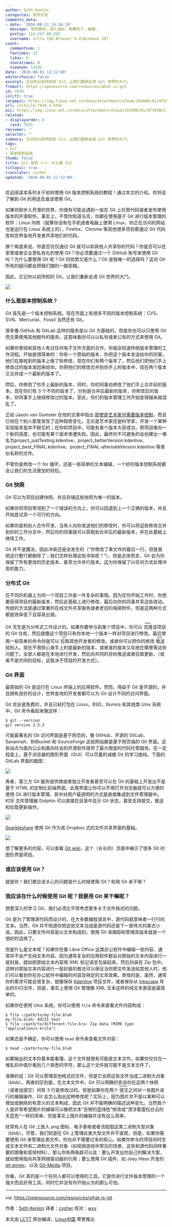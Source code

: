 ```yaml
---
author: Seth Kenlon
categories: 软件开发
comments_data:
- date: '2016-08-11 14:18:19'
  message: 写的真好。深入浅出，有概念了。谢谢。
  postip: 114.247.60.202
  username: ultra [QQ Browser 9.4|Windows 10]
count:
  commentnum: 1
  favtimes: 12
  likes: 0
  sharetimes: 0
  viewnum: 13192
date: '2016-08-01 11:12:00'
editorchoice: false
excerpt: 忘记你以前所知的 Git，让我们重新走进 Git 世界的大门。
fromurl: https://opensource.com/resources/what-is-git
id: 7639
islctt: true
largepic: https://img.linux.net.cn/data/attachment/album/201608/01/072030niil03u1uvi710j1.jpg
url: /article-7639-1.html
pic: https://img.linux.net.cn/data/attachment/album/201608/01/072030niil03u1uvi710j1.jpg.thumb.jpg
related:
- displayorder: 0
  raid: 7641
reviewer: ''
selector: ''
summary: 忘记你以前所知的 Git，让我们重新走进 Git 世界的大门。
tags:
- Git
- 版本控制系统
thumb: false
title: Git 系列（一）：什么是 Git
titlepic: true
translator: cvsher
updated: '2016-08-01 11:12:00'
---
```


欢迎阅读本系列关于如何使用 Git 版本控制系统的教程！通过本文的介绍，你将会了解到 Git 的用途及谁该使用 Git。


如果你刚步入开源的世界，你很有可能会遇到一些在 Git 上托管代码或者发布使用版本的开源软件。事实上，不管你知道与否，你都在使用基于 Git 进行版本管理的软件：Linux 内核（就算你没有在手机或者电脑上使用 Linux，你正在访问的网站也是运行在 Linux 系统上的），Firefox、Chrome 等其他很多项目都通过 Git 代码库和世界各地开发者共享他们的代码。


换个角度来说，你是否仅仅通过 Git 就可以和其他人共享你的代码？你是否可以在家里或者企业里私有化的使用 Git？你必须要通过一个 GitHub 账号来使用 Git 吗？为什么要使用 Git 呢？Git 的优势又是什么？Git 是我唯一的选择吗？这对 Git 所有的疑问都会把我们搞的一脑浆糊。


因此，忘记你以前所知的 Git，让我们重新走进 Git 世界的大门。


![](/data/attachment/album/201608/01/072030niil03u1uvi710j1.jpg)


### 什么是版本控制系统？


Git 首先是一个版本控制系统。现在市面上有很多不同的版本控制系统：CVS、SVN、Mercurial、Fossil 当然还有 Git。


很多像 GitHub 和 GitLab 这样的服务是以 Git 为基础的，但是你也可以只使用 Git 而无需使用其他额外的服务。这意味着你可以以私有或者公有的方式来使用 Git。


如果你曾经和其他人有过任何电子文件方面的合作，你就会知道传统版本管理的工作流程。开始是很简单的：你有一个原始的版本，你把这个版本发送给你的同事，他们在接收到的版本上做了些修改，现在你们有两个版本了，然后他们把他们手上修改过的版本发回来给你。你把他们的修改合并到你手上的版本中，现在两个版本又合并成一个最新的版本了。


然后，你修改了你手上最新的版本，同时，你的同事也修改了他们手上合并前的版本。现在你们有 3 个不同的版本了，分别是合并后最新的版本，你修改后的版本，你同事手上继续修改过的版本。至此，你们的版本管理工作开始变得越来越混乱了。


正如 Jason van Gumster 在他的文章中指出 [即使是艺术家也需要版本控制](https://opensource.com/life/16/2/version-control-isnt-just-programmers)，而且已经在个别人那里发现了这种趋势变化。无论是艺术家还是科学家，开发一个某种实验版本是并不鲜见的；在你的项目中，可能有某个版本大获成功，把项目推向一个新的高度，也可能有某个版本惨遭失败。因此，最终你不可避免的会创建出一堆名为project\_justTesting.kdenlive、project\_betterVersion.kdenlive、project\_best\_FINAL.kdenlive、project\_FINAL-alternateVersion.kdenlive 等类似名称的文件。


不管你是修改一个 for 循环，还是一些简单的文本编辑，一个好的版本控制系统都会让我们的生活更加的轻松。


### Git 快照


Git 可以为项目创建快照，并且存储这些快照为唯一的版本。


如果你将项目带领到了一个错误的方向上，你可以回退到上一个正确的版本，并且开始尝试另一个可行的方向。


如果你是和别人合作开发，当有人向你发送他们的修改时，你可以将这些修改合并到你的工作分支中，然后你的同事就可以获取到合并后的最新版本，并在此基础上继续工作。


Git 并不是魔法，因此冲突还是会发生的（“你修改了某文件的最后一行，但是我把这行整行都删除了；我们怎样处理这些冲突呢？”），但是总体而言，Git 会为你保留了所有更改的历史版本，甚至允许并行版本。这为你保留了以任何方式处理冲突的能力。


### 分布式 Git


在不同的机器上为同一个项目工作是一件复杂的事情。因为在你开始工作时，你想要获得项目的最新版本，然后此基础上进行修改，最后向你的同事共享这些改动。传统的方法是通过笨重的在线文件共享服务或者老旧的电邮附件，但是这两种方式都是效率低下且容易出错。


Git 天生是为分布式工作设计的。如果你要参与到某个项目中，你可以<ruby> 克隆 <rp>  （ </rp> <rt>  clone </rt> <rp>  ） </rp></ruby>该项目的 Git 仓库，然后就像这个项目只有你本地一个版本一样对项目进行修改。最后使用一些简单的命令你就可以<ruby> 拉取 <rp>  （ </rp> <rt>  pull </rt> <rp>  ） </rp></ruby>其他开发者的修改，或者你可以把你的修改<ruby> 推送 <rp>  （ </rp> <rt>  push </rt> <rp>  ） </rp></ruby>给别人。现在不用担心谁手上的是最新的版本，或者谁的版本又存放在哪里等这些问题了。全部人都是在本地进行开发，然后向共同的目标推送或者拉取更新。（或者不是共同的目标，这取决于项目的开发方式）。


### Git 界面


最原始的 Git 是运行在 Linux 终端上的应用软件。然而，得益于 Git 是开源的，并且拥有良好的设计，世界各地的开发者都可以为 Git 设计不同的访问界面。


Git 完全是免费的，并且已经打包在 Linux，BSD，Illumos 和其他类 Unix 系统中，Git 命令看起来像这样：



```
$ git --version
git version 2.5.3

```

可能最著名的 Git 访问界面是基于网页的，像 GitHub、开源的 GitLab、Savannah、BitBucket 和 SourceForge 这些网站都是基于网页端的 Git 界面。这些站点为面向公众和面向社会的开源软件提供了最大限度的代码托管服务。在一定程度上，基于浏览器的图形界面（GUI）可以尽量的减缓 Git 的学习曲线。下面的 GitLab 界面的截图：


![](/data/attachment/album/201608/01/072043g8xqrq5rflfkz33h.png)


再者，第三方 Git 服务提供商或者独立开发者甚至可以在 Git 的基础上开发出不是基于 HTML 的定制化前端界面。此类界面让你可以不用打开浏览器就可以方便的使用 Git 进行版本管理。其中对用户最透明的方式是直接集成到文件管理器中。KDE 文件管理器 Dolphin 可以直接在目录中显示 Git 状态，甚至支持提交，推送和拉取更新操作。


![](/data/attachment/album/201608/01/072043gojmmyymbvvissjr.jpg)


[Sparkleshare](http://sparkleshare.org/) 使用 Git 作为其 Dropbox 式的文件共享界面的基础。


![](/data/attachment/album/201608/01/072043wvnfymppk9lkkpp6.jpg)


想了解更多的内容，可以查看 [Git wiki](https://git.wiki.kernel.org/index.php/InterfacesFrontendsAndTools#Graphical_Interfaces)，这个（长长的）页面中展示了很多 Git 的图形界面项目。


### 谁应该使用 Git？


就是你！我们更应该关心的问题是什么时候使用 Git？和用 Git 来干嘛？


### 我应该在什么时候使用 Git 呢？我要用 Git 来干嘛呢？


想更深入的学习 Git，我们必须比平常考虑更多关于文件格式的问题。


Git 是为了管理源代码而设计的，在大多数编程语言中，源代码就意味者一行行的文本。当然，Git 并不知道你把这些文本当成是源代码还是下一部伟大的美式小说。因此，只要文件内容是以文本构成的，使用 Git 来跟踪和管理其版本就是一个很好的选择了。


但是什么是文本呢？如果你在像 Libre Office 这类办公软件中编辑一些内容，通常并不会产生纯文本内容。因为通常复杂的应用软件都会对原始的文本内容进行一层封装，就如把原始文本内容用 XML 标记语言包装起来，然后封装在 Zip 包中。这种对原始文本内容进行一层封装的做法可以保证当你把文件发送给其他人时，他们可以看到你在办公软件中编辑的内容及特定的文本效果。奇怪的是，虽然，通常你的需求可能会很复杂，就像保存 [Kdenlive](https://opensource.com/life/11/11/introduction-kdenlive) 项目文件，或者保存从 [Inkscape](http://inkscape.org/) 导出的SVG文件，但是，事实上使用 Git 管理像 XML 文本这样的纯文本类容是最简单的。


如果你在使用 Unix 系统，你可以使用 `file` 命令来查看文件内容构成：



```
$ file ~/path/to/my-file.blah
my-file.blah: ASCII text
$ file ~/path/to/different-file.kra: Zip data (MIME type "application/x-krita")

```

如果还是不确定，你可以使用 `head` 命令来查看文件内容：



```
$ head ~/path/to/my-file.blah

```

如果输出的文本你基本能看懂，这个文件就很有可能是文本文件。如果你仅仅在一堆乱码中偶尔看到几个熟悉的字符，那么这个文件就可能不是文本文件了。


准确的说：Git 可以管理其他格式的文件，但是它会把这些文件当成二进制大对象（blob）。两者的区别是，在文本文件中，Git 可以明确的告诉你在这两个快照（或者说提交）间有 3 行是修改过的。但是如果你在两个<ruby> 提交 <rp>  （ </rp> <rt>  commit </rt> <rp>  ） </rp></ruby>之间对一张图片进行的编辑操作，Git 会怎么指出这种修改呢？实际上，因为图片并不是以某种可以增加或删除的有意义的文本构成，因此 Git 并不能明确的描述这种变化。当然我个人是非常希望图片的编辑可以像把文本“<sky>丑陋的蓝绿色</sky>”修改成“<sky>漂浮着蓬松白云的天蓝色</sky>”一样的简单，但是事实上图片的编辑并没有这么简单。


经常有人在 Git 上放入 png 图标、电子表格或者流程图这类二进制大型对象（blob）。尽管，我们知道在 Git 上管理此类大型文件并不直观，但是，如果你需要使用 Git 来管理此类文件，你也并不需要过多的担心。如果你参与的项目同时生成文本文件和二进制大文件对象（如视频游戏中常见的场景，这些和源代码同样重要的图像和音频材料），那么你有两条路可以走：要么开发出你自己的解决方案，就如使用指向共享网络驱动器的引用；要么使用 Git 插件，如 Joey Hess 开发的 [git annex](https://git-annex.branchable.com/)，以及 [Git-Media](https://github.com/alebedev/git-media) 项目。


你看，Git 真的是一个任何人都可以使用的工具。它是你进行文件版本管理的一个强大而且好用工具，同时它并没有你开始认为的那么可怕。




---


via: <https://opensource.com/resources/what-is-git>


作者：[Seth Kenlon](https://opensource.com/users/seth)  译者：[cvsher](https://github.com/cvsher) 校对：[wxy](https://github.com/wxy)


本文由 [LCTT](https://github.com/LCTT/TranslateProject) 原创编译，[Linux中国](https://linux.cn/) 荣誉推出